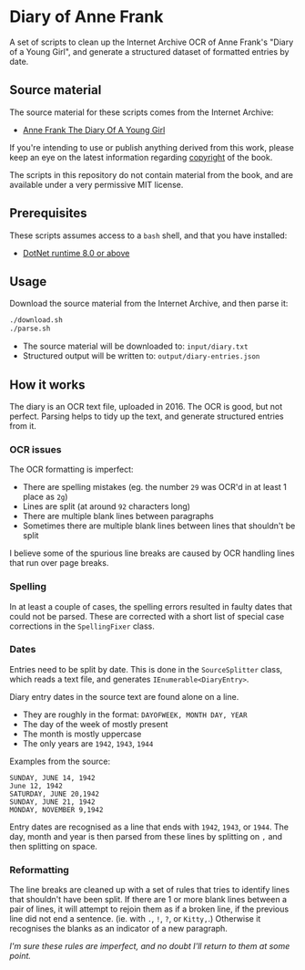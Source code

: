 # Diary of Anne Frank

A set of scripts to clean up the Internet Archive OCR of Anne Frank's "Diary of a Young Girl", and generate a structured dataset of formatted entries by date.

## Source material

The source material for these scripts comes from the Internet Archive:

* [Anne Frank The Diary Of A Young Girl](https://archive.org/details/AnneFrankTheDiaryOfAYoungGirl_201606)

If you're intending to use or publish anything derived from this work, please keep an eye on the latest information regarding [copyright](https://en.wikipedia.org/wiki/The_Diary_of_a_Young_Girl#Copyright_and_ownership_of_the_originals) of the book.

The scripts in this repository do not contain material from the book, and are available under a very permissive MIT license.

## Prerequisites

These scripts assumes access to a `bash` shell, and that you have installed:

* [DotNet runtime 8.0 or above](https://dotnet.microsoft.com/en-us/download)

## Usage

Download the source material from the Internet Archive, and then parse it:

```bash
./download.sh
./parse.sh
```

* The source material will be downloaded to: `input/diary.txt`
* Structured output will be written to: `output/diary-entries.json`

## How it works

The diary is an OCR text file, uploaded in 2016. The OCR is good, but not perfect. Parsing helps to tidy up the text, and generate structured entries from it.

### OCR issues

The OCR formatting is imperfect:

* There are spelling mistakes (eg. the number `29` was OCR'd in at least 1 place as `2g`)
* Lines are split (at around `92` characters long)
* There are multiple blank lines between paragraphs
* Sometimes there are multiple blank lines between lines that shouldn't be split

I believe some of the spurious line breaks are caused by OCR handling lines that run over page breaks.

### Spelling

In at least a couple of cases, the spelling errors resulted in faulty dates that could not be parsed. These are corrected with a short list of special case corrections in the `SpellingFixer` class.

### Dates

Entries need to be split by date. This is done in the `SourceSplitter` class, which reads a text file, and generates `IEnumerable<DiaryEntry>`.

Diary entry dates in the source text are found alone on a line.

* They are roughly in the format: `DAYOFWEEK, MONTH DAY, YEAR`
* The day of the week of mostly present
* The month is mostly uppercase
* The only years are `1942`, `1943`, `1944`

Examples from the source:

```text
SUNDAY, JUNE 14, 1942
June 12, 1942
SATURDAY, JUNE 20,1942
SUNDAY, JUNE 21, 1942
MONDAY, NOVEMBER 9,1942
```

Entry dates are recognised as a line that ends with `1942`, `1943`, or `1944`. The day, month and year is then parsed from these lines by splitting on `,` and then splitting on space.

### Reformatting

The line breaks are cleaned up with a set of rules that tries to identify lines that shouldn't have been split. If there are 1 or more blank lines between a pair of lines, it will attempt to rejoin them as if a broken line, if the previous line did not end a sentence. (ie. with `.`, `!`, `?`, or `Kitty,`.) Otherwise it recognises the blanks as an indicator of a new paragraph.

_I'm sure these rules are imperfect, and no doubt I'll return to them at some point._

